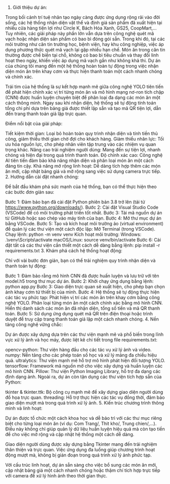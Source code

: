1. Giới thiệu dự án: 

Trong bối cảnh trí tuệ nhân tạo ngày càng được ứng dụng rộng rãi vào đời sống, các hệ thống nhận diện vật thể và định giá sản phẩm đã xuất hiện tại nhiều cửa hàng tiện lợi như Circle K, Bách Hóa Xanh, GS25, CoopMart,... Tuy nhiên, các giải pháp này phần lớn vẫn dựa trên công nghệ quét mã vạch hoặc nhận diện sản phẩm có bao bì đóng gói sẵn. Trong khi đó, tại các môi trường như căn tin trường học, bệnh viện, hay khu công nghiệp, việc áp dụng phương thức quét mã vạch lại gặp nhiều hạn chế. Món ăn trong căn tin thường được chế biến tại chỗ, không có bao bì tiêu chuẩn và thay đổi linh hoạt theo ngày, khiến việc áp dụng mã vạch gần như không khả thi. Dự án của chúng tôi mang đến một hệ thống hoàn toàn tự động trong việc nhận diện món ăn trên khay cơm và thực hiện thanh toán một cách nhanh chóng và chính xác.

Trái tim của hệ thống là sự kết hợp mạnh mẽ giữa công nghệ YOLO tiên tiến để phát hiện chính xác vị trí từng món ăn và mô hình mạng nơ-ron tích chập (CNN) được huấn luyện chuyên biệt để phân loại đa dạng các món ăn một cách thông minh. Ngay sau khi nhận diện, hệ thống sẽ tự động tính toán tổng chi phí dựa trên bảng giá được thiết lập sẵn và tạo mã QR tiện lợi, dẫn đến trang thanh toán giả lập trực quan.

Điểm nổi bật của giải pháp:

Tiết kiệm thời gian: Loại bỏ hoàn toàn quy trình nhận diện và tính tiền thủ công, giảm thiểu thời gian chờ đợi cho khách hàng.
Giảm thiểu nhân lực: Tối ưu hóa nguồn lực, cho phép nhân viên tập trung vào các nhiệm vụ quan trọng khác.
Nâng cao trải nghiệm người dùng: Mang đến sự tiện lợi, nhanh chóng và hiện đại trong quá trình thanh toán.
Độ chính xác cao: Công nghệ AI tiên tiến đảm bảo khả năng nhận diện và phân loại món ăn một cách đáng tin cậy.
Khả năng mở rộng linh hoạt: Dễ dàng tích hợp thêm các món ăn mới, cập nhật bảng giá và mở rộng sang việc sử dụng camera trực tiếp.
2. Hướng dẫn cài đặt nhanh chóng:

Để bắt đầu khám phá sức mạnh của hệ thống, bạn có thể thực hiện theo các bước đơn giản sau:

Bước 1: Đảm bảo bạn đã cài đặt Python phiên bản 3.8 trở lên (tải từ https://www.python.org/downloads/).
Bước 2: Cài đặt Visual Studio Code (VSCode) để có môi trường phát triển tốt nhất.
Bước 3: Tải mã nguồn dự án từ GitHub hoặc sao chép vào máy tính của bạn.
Bước 4: Mở thư mục dự án bằng VSCode.
Bước 5: Tạo và kích hoạt môi trường ảo (virtual environment) để quản lý các thư viện một cách độc lập:
Mở Terminal (trong VSCode).
Chạy lệnh: python -m venv venv
Kích hoạt môi trường:
Windows: .\venv\Scripts\activate
macOS/Linux: source venv/bin/activate
Bước 6: Cài đặt tất cả các thư viện cần thiết một cách dễ dàng bằng lệnh: pip install -r requirements.txt
3. Khám phá cách hệ thống hoạt động:

Chỉ với vài bước đơn giản, bạn có thể trải nghiệm quy trình nhận diện và thanh toán tự động:

Bước 1: Đảm bảo rằng mô hình CNN đã được huấn luyện và lưu trữ với tên model.h5 trong thư mục dự án.
Bước 2: Khởi chạy ứng dụng bằng lệnh: python app.py
Bước 3: Giao diện trực quan sẽ xuất hiện, cho phép bạn chọn ảnh khay cơm từ thiết bị của mình.
Bước 4: Hệ thống sẽ tự động thực hiện các tác vụ phức tạp:
Phát hiện vị trí các món ăn trên khay cơm bằng công nghệ YOLO.
Phân loại từng món ăn một cách chính xác bằng mô hình CNN.
Hiển thị danh sách các món ăn đã nhận diện, tổng số tiền và mã QR thanh toán.
Bước 5: Sử dụng ứng dụng quét mã QR trên điện thoại hoặc trình duyệt để truy cập trang thanh toán giả lập một cách nhanh chóng.
4. Nền tảng công nghệ vững chắc:

Dự án được xây dựng dựa trên các thư viện mạnh mẽ và phổ biến trong lĩnh vực xử lý ảnh và học máy, được liệt kê chi tiết trong file requirements.txt:

opencv-python: Thư viện hàng đầu cho các tác vụ xử lý ảnh và video.
numpy: Nền tảng cho các phép toán số học và xử lý mảng đa chiều hiệu quả.
ultralytics: Thư viện mạnh mẽ hỗ trợ mô hình phát hiện đối tượng YOLO.
tensorflow: Framework mã nguồn mở cho việc xây dựng và huấn luyện các mô hình CNN.
Pillow: Thư viện Python Imaging Library, hỗ trợ đa dạng các định dạng ảnh.
Ngoài ra, dự án còn tận dụng các thư viện tích hợp sẵn của Python:

tkinter & tkinter.ttk: Bộ công cụ mạnh mẽ để xây dựng giao diện người dùng đồ họa trực quan.
threading: Hỗ trợ thực hiện các tác vụ đồng thời, đảm bảo giao diện mượt mà trong quá trình xử lý ảnh.
5. Kiến trúc chương trình thông minh và linh hoạt:

Dự án được tổ chức một cách khoa học và dễ bảo trì với các thư mục riêng biệt cho từng loại món ăn (ví dụ: Com Trang/, Thit kho/, Trung chien/,...). Điều này không chỉ giúp quản lý dữ liệu huấn luyện hiệu quả mà còn tạo tiền đề cho việc mở rộng và cập nhật hệ thống một cách dễ dàng.

Giao diện người dùng được xây dựng bằng Tkinter mang đến trải nghiệm thân thiện và trực quan. Việc ứng dụng đa luồng giúp chương trình hoạt động mượt mà, không bị gián đoạn trong quá trình xử lý ảnh phức tạp.

Với cấu trúc linh hoạt, dự án sẵn sàng cho việc bổ sung các món ăn mới, cập nhật bảng giá một cách nhanh chóng hoặc thậm chí tích hợp trực tiếp với camera để xử lý hình ảnh theo thời gian thực.
